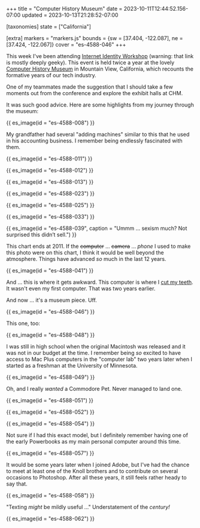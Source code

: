 +++
title = "Computer History Museum"
date = 2023-10-11T12:44:52.156-07:00
updated = 2023-10-13T21:28:52-07:00

[taxonomies]
state = ["California"]

[extra]
markers = "markers.js"
bounds = {sw = [37.404, -122.087], ne = [37.424, -122.067]}
cover = "es-4588-046"
+++

This week I've been attending [Internet Identity Workshop](https://ericscouten.dev/2023/iiw/) (warning: that link is mostly deeply geeky). This event is held twice a year at the lovely [Computer History Museum](https://computerhistory.org/) in Mountain View, California, which recounts the formative years of our tech industry.

<!-- more -->

One of my teammates made the suggestion that I should take a few moments out from the conference and explore the exhibit halls at CHM.

It was such good advice. Here are some highlights from my journey through the museum:

{{ es_image(id = "es-4588-008") }}

My grandfather had several "adding machines" similar to this that he used in his accounting business. I remember being endlessly fascinated with them.

{{ es_image(id = "es-4588-011") }}

{{ es_image(id = "es-4588-012") }}

{{ es_image(id = "es-4588-013") }}

{{ es_image(id = "es-4588-023") }}

{{ es_image(id = "es-4588-025") }}

{{ es_image(id = "es-4588-033") }}

{{ es_image(id = "es-4588-039", caption = "Ummm … sexism much? Not surprised this didn’t sell.") }}

This chart ends at 2011. If the ~~computer~~ ... ~~camera~~ ... _phone_ I used to make this photo were on this chart, I think it would be well beyond the atmosphere. Things have advanced _so_ much in the last 12 years.

{{ es_image(id = "es-4588-041") }}

And ... this is where it gets awkward. This computer is where I [cut my teeth](https://ericscouten.dev/about/#the-early-years). It wasn't even my first computer. That was two years earlier.

And now ... it's a museum piece. Uff.

{{ es_image(id = "es-4588-046") }}

This one, too:

{{ es_image(id = "es-4588-048") }}

I was still in high school when the original Macintosh was released and it was not in our budget at the time. I remember being _so_ excited to have access to Mac Plus computers in the "computer lab" two years later when I started as a freshman at the University of Minnesota.

{{ es_image(id = "es-4588-049") }}

Oh, and I really _wanted_ a Commodore Pet. Never managed to land one.

{{ es_image(id = "es-4588-051") }}

{{ es_image(id = "es-4588-052") }}

{{ es_image(id = "es-4588-054") }}

Not sure if I had this exact model, but I definitely remember having one of the early Powerbooks as my main personal computer around this time.

{{ es_image(id = "es-4588-057") }}

It would be some years later when I joined Adobe, but I've had the chance to meet at least one of the Knoll brothers and to contribute on several occasions to Photoshop. After all these years, it still feels rather heady to say that.

{{ es_image(id = "es-4588-058") }}

"Texting _might_ be mildly useful ..." Understatement of the _century!_

{{ es_image(id = "es-4588-062") }}
